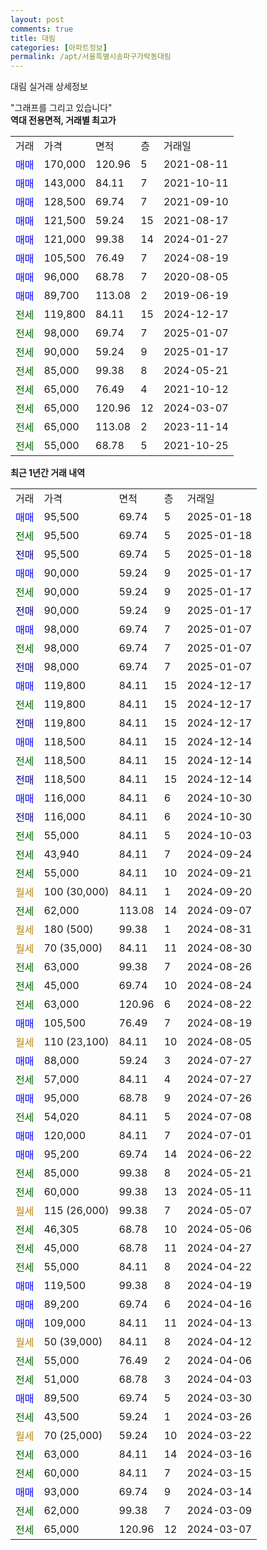 ```yaml
---
layout: post
comments: true
title: 대림
categories: [아파트정보]
permalink: /apt/서울특별시송파구가락동대림
---
```


대림 실거래 상세정보

<script type="text/javascript">
  google.charts.load('current', {'packages':['line', 'corechart']});
  google.charts.setOnLoadCallback(drawChart);

  function drawChart() {
    var data = new google.visualization.DataTable();
    data.addColumn('date', '거래일');
    data.addColumn('number', "매매");
    data.addColumn('number', "전세");
    data.addColumn('number', "전매");

    data.addRows([[new Date(Date.parse("2025-01-18")), 95500, null, null], [new Date(Date.parse("2025-01-18")), null, 95500, null], [new Date(Date.parse("2025-01-18")), null, null, 95500], [new Date(Date.parse("2025-01-17")), 90000, null, null], [new Date(Date.parse("2025-01-17")), null, 90000, null], [new Date(Date.parse("2025-01-17")), null, null, 90000], [new Date(Date.parse("2025-01-07")), 98000, null, null], [new Date(Date.parse("2025-01-07")), null, 98000, null], [new Date(Date.parse("2025-01-07")), null, null, 98000], [new Date(Date.parse("2024-12-17")), 119800, null, null], [new Date(Date.parse("2024-12-17")), null, 119800, null], [new Date(Date.parse("2024-12-17")), null, null, 119800], [new Date(Date.parse("2024-12-14")), 118500, null, null], [new Date(Date.parse("2024-12-14")), null, 118500, null], [new Date(Date.parse("2024-12-14")), null, null, 118500], [new Date(Date.parse("2024-10-30")), 116000, null, null], [new Date(Date.parse("2024-10-30")), null, null, 116000], [new Date(Date.parse("2024-10-03")), null, 55000, null], [new Date(Date.parse("2024-09-24")), null, 43940, null], [new Date(Date.parse("2024-09-21")), null, 55000, null], [new Date(Date.parse("2024-09-20")), null, null, null], [new Date(Date.parse("2024-09-07")), null, 62000, null], [new Date(Date.parse("2024-08-31")), null, null, null], [new Date(Date.parse("2024-08-30")), null, null, null], [new Date(Date.parse("2024-08-26")), null, 63000, null], [new Date(Date.parse("2024-08-24")), null, 45000, null], [new Date(Date.parse("2024-08-22")), null, 63000, null], [new Date(Date.parse("2024-08-19")), 105500, null, null], [new Date(Date.parse("2024-08-05")), null, null, null], [new Date(Date.parse("2024-07-27")), 88000, null, null], [new Date(Date.parse("2024-07-27")), null, 57000, null], [new Date(Date.parse("2024-07-26")), 95000, null, null], [new Date(Date.parse("2024-07-08")), null, 54020, null], [new Date(Date.parse("2024-07-01")), 120000, null, null], [new Date(Date.parse("2024-06-22")), 95200, null, null], [new Date(Date.parse("2024-05-21")), null, 85000, null], [new Date(Date.parse("2024-05-11")), null, 60000, null], [new Date(Date.parse("2024-05-07")), null, null, null], [new Date(Date.parse("2024-05-06")), null, 46305, null], [new Date(Date.parse("2024-04-27")), null, 45000, null], [new Date(Date.parse("2024-04-22")), null, 55000, null], [new Date(Date.parse("2024-04-19")), 119500, null, null], [new Date(Date.parse("2024-04-16")), 89200, null, null], [new Date(Date.parse("2024-04-13")), 109000, null, null], [new Date(Date.parse("2024-04-12")), null, null, null], [new Date(Date.parse("2024-04-06")), null, 55000, null], [new Date(Date.parse("2024-04-03")), null, 51000, null], [new Date(Date.parse("2024-03-30")), 89500, null, null], [new Date(Date.parse("2024-03-26")), null, 43500, null], [new Date(Date.parse("2024-03-22")), null, null, null], [new Date(Date.parse("2024-03-16")), null, 63000, null], [new Date(Date.parse("2024-03-15")), null, 60000, null], [new Date(Date.parse("2024-03-14")), 93000, null, null], [new Date(Date.parse("2024-03-09")), null, 62000, null], [new Date(Date.parse("2024-03-07")), null, 65000, null]]);

    var options = {
      hAxis: {
        format: 'yyyy/MM/dd'
      },    
      lineWidth: 0,
      pointsVisible: true,    
      title: '최근 1년간 유형별 실거래가 분포',
      legend: { position: 'bottom' }
    };

    var formatter = new google.visualization.NumberFormat({pattern:'###,###'} );
    formatter.format(data, 1);
    formatter.format(data, 2);
    
    setTimeout(function() {
        var chart = new google.visualization.LineChart(document.getElementById('columnchart_material'));
        chart.draw(data, (options));
        document.getElementById('loading').style.display = 'none';
    }, 200);
  }
</script>


<div id="loading" style="z-index:20; display: block; margin-left: 0px">"그래프를 그리고 있습니다"</div>
<div id="columnchart_material" style="width: 95%; margin-left: 0px; display: block"></div>
<!-- contents start -->
<b>역대 전용면적, 거래별 최고가</b>
<table class="sortable">
    <tr>
      <td>거래</td>
      <td>가격</td>
      <td>면적</td>
      <td>층</td>
      <td>거래일</td>
    </tr>
        <tr>
          <td><a style="color: blue">매매</a></td>
          <td>170,000</td>
          <td>120.96</td>
          <td>5</td>
          <td>2021-08-11</td>
        </tr>            <tr>
          <td><a style="color: blue">매매</a></td>
          <td>143,000</td>
          <td>84.11</td>
          <td>7</td>
          <td>2021-10-11</td>
        </tr>            <tr>
          <td><a style="color: blue">매매</a></td>
          <td>128,500</td>
          <td>69.74</td>
          <td>7</td>
          <td>2021-09-10</td>
        </tr>            <tr>
          <td><a style="color: blue">매매</a></td>
          <td>121,500</td>
          <td>59.24</td>
          <td>15</td>
          <td>2021-08-17</td>
        </tr>            <tr>
          <td><a style="color: blue">매매</a></td>
          <td>121,000</td>
          <td>99.38</td>
          <td>14</td>
          <td>2024-01-27</td>
        </tr>            <tr>
          <td><a style="color: blue">매매</a></td>
          <td>105,500</td>
          <td>76.49</td>
          <td>7</td>
          <td>2024-08-19</td>
        </tr>            <tr>
          <td><a style="color: blue">매매</a></td>
          <td>96,000</td>
          <td>68.78</td>
          <td>7</td>
          <td>2020-08-05</td>
        </tr>            <tr>
          <td><a style="color: blue">매매</a></td>
          <td>89,700</td>
          <td>113.08</td>
          <td>2</td>
          <td>2019-06-19</td>
        </tr>        
        <tr>
              <td><a style="color: darkgreen">전세</a></td>
              <td>119,800</td>
              <td>84.11</td>
              <td>15</td>
              <td>2024-12-17</td>
            </tr>            <tr>
              <td><a style="color: darkgreen">전세</a></td>
              <td>98,000</td>
              <td>69.74</td>
              <td>7</td>
              <td>2025-01-07</td>
            </tr>            <tr>
              <td><a style="color: darkgreen">전세</a></td>
              <td>90,000</td>
              <td>59.24</td>
              <td>9</td>
              <td>2025-01-17</td>
            </tr>            <tr>
              <td><a style="color: darkgreen">전세</a></td>
              <td>85,000</td>
              <td>99.38</td>
              <td>8</td>
              <td>2024-05-21</td>
            </tr>            <tr>
              <td><a style="color: darkgreen">전세</a></td>
              <td>65,000</td>
              <td>76.49</td>
              <td>4</td>
              <td>2021-10-12</td>
            </tr>            <tr>
              <td><a style="color: darkgreen">전세</a></td>
              <td>65,000</td>
              <td>120.96</td>
              <td>12</td>
              <td>2024-03-07</td>
            </tr>            <tr>
              <td><a style="color: darkgreen">전세</a></td>
              <td>65,000</td>
              <td>113.08</td>
              <td>2</td>
              <td>2023-11-14</td>
            </tr>            <tr>
              <td><a style="color: darkgreen">전세</a></td>
              <td>55,000</td>
              <td>68.78</td>
              <td>5</td>
              <td>2021-10-25</td>
            </tr>        
    
</table>

<b>최근 1년간 거래 내역</b>

<table class="sortable">
    <tr>
      <td>거래</td>
      <td>가격</td>
      <td>면적</td>
      <td>층</td>
      <td>거래일</td>
    </tr>
    <tr>
      <td><a style="color: blue">매매</a></td>
      <td>95,500</td>
      <td>69.74</td>
      <td>5</td>
      <td>2025-01-18</td>
    </tr>          <tr>
      <td><a style="color: darkgreen">전세</a></td>
      <td>95,500</td>
      <td>69.74</td>
      <td>5</td>
      <td>2025-01-18</td>
    </tr>          <tr>
      <td><a style="color: darkblue">전매</a></td>
      <td>95,500</td>
      <td>69.74</td>
      <td>5</td>
      <td>2025-01-18</td>
    </tr>          <tr>
      <td><a style="color: blue">매매</a></td>
      <td>90,000</td>
      <td>59.24</td>
      <td>9</td>
      <td>2025-01-17</td>
    </tr>          <tr>
      <td><a style="color: darkgreen">전세</a></td>
      <td>90,000</td>
      <td>59.24</td>
      <td>9</td>
      <td>2025-01-17</td>
    </tr>          <tr>
      <td><a style="color: darkblue">전매</a></td>
      <td>90,000</td>
      <td>59.24</td>
      <td>9</td>
      <td>2025-01-17</td>
    </tr>          <tr>
      <td><a style="color: blue">매매</a></td>
      <td>98,000</td>
      <td>69.74</td>
      <td>7</td>
      <td>2025-01-07</td>
    </tr>          <tr>
      <td><a style="color: darkgreen">전세</a></td>
      <td>98,000</td>
      <td>69.74</td>
      <td>7</td>
      <td>2025-01-07</td>
    </tr>          <tr>
      <td><a style="color: darkblue">전매</a></td>
      <td>98,000</td>
      <td>69.74</td>
      <td>7</td>
      <td>2025-01-07</td>
    </tr>          <tr>
      <td><a style="color: blue">매매</a></td>
      <td>119,800</td>
      <td>84.11</td>
      <td>15</td>
      <td>2024-12-17</td>
    </tr>          <tr>
      <td><a style="color: darkgreen">전세</a></td>
      <td>119,800</td>
      <td>84.11</td>
      <td>15</td>
      <td>2024-12-17</td>
    </tr>          <tr>
      <td><a style="color: darkblue">전매</a></td>
      <td>119,800</td>
      <td>84.11</td>
      <td>15</td>
      <td>2024-12-17</td>
    </tr>          <tr>
      <td><a style="color: blue">매매</a></td>
      <td>118,500</td>
      <td>84.11</td>
      <td>15</td>
      <td>2024-12-14</td>
    </tr>          <tr>
      <td><a style="color: darkgreen">전세</a></td>
      <td>118,500</td>
      <td>84.11</td>
      <td>15</td>
      <td>2024-12-14</td>
    </tr>          <tr>
      <td><a style="color: darkblue">전매</a></td>
      <td>118,500</td>
      <td>84.11</td>
      <td>15</td>
      <td>2024-12-14</td>
    </tr>          <tr>
      <td><a style="color: blue">매매</a></td>
      <td>116,000</td>
      <td>84.11</td>
      <td>6</td>
      <td>2024-10-30</td>
    </tr>          <tr>
      <td><a style="color: darkblue">전매</a></td>
      <td>116,000</td>
      <td>84.11</td>
      <td>6</td>
      <td>2024-10-30</td>
    </tr>          <tr>
      <td><a style="color: darkgreen">전세</a></td>
      <td>55,000</td>
      <td>84.11</td>
      <td>5</td>
      <td>2024-10-03</td>
    </tr>          <tr>
      <td><a style="color: darkgreen">전세</a></td>
      <td>43,940</td>
      <td>84.11</td>
      <td>7</td>
      <td>2024-09-24</td>
    </tr>          <tr>
      <td><a style="color: darkgreen">전세</a></td>
      <td>55,000</td>
      <td>84.11</td>
      <td>10</td>
      <td>2024-09-21</td>
    </tr>          <tr>
      <td><a style="color: darkgoldenrod">월세</a></td>
      <td>100 (30,000)</td>
      <td>84.11</td>
      <td>1</td>
      <td>2024-09-20</td>
    </tr>          <tr>
      <td><a style="color: darkgreen">전세</a></td>
      <td>62,000</td>
      <td>113.08</td>
      <td>14</td>
      <td>2024-09-07</td>
    </tr>          <tr>
      <td><a style="color: darkgoldenrod">월세</a></td>
      <td>180 (500)</td>
      <td>99.38</td>
      <td>1</td>
      <td>2024-08-31</td>
    </tr>          <tr>
      <td><a style="color: darkgoldenrod">월세</a></td>
      <td>70 (35,000)</td>
      <td>84.11</td>
      <td>11</td>
      <td>2024-08-30</td>
    </tr>          <tr>
      <td><a style="color: darkgreen">전세</a></td>
      <td>63,000</td>
      <td>99.38</td>
      <td>7</td>
      <td>2024-08-26</td>
    </tr>          <tr>
      <td><a style="color: darkgreen">전세</a></td>
      <td>45,000</td>
      <td>69.74</td>
      <td>10</td>
      <td>2024-08-24</td>
    </tr>          <tr>
      <td><a style="color: darkgreen">전세</a></td>
      <td>63,000</td>
      <td>120.96</td>
      <td>6</td>
      <td>2024-08-22</td>
    </tr>          <tr>
      <td><a style="color: blue">매매</a></td>
      <td>105,500</td>
      <td>76.49</td>
      <td>7</td>
      <td>2024-08-19</td>
    </tr>          <tr>
      <td><a style="color: darkgoldenrod">월세</a></td>
      <td>110 (23,100)</td>
      <td>84.11</td>
      <td>10</td>
      <td>2024-08-05</td>
    </tr>          <tr>
      <td><a style="color: blue">매매</a></td>
      <td>88,000</td>
      <td>59.24</td>
      <td>3</td>
      <td>2024-07-27</td>
    </tr>          <tr>
      <td><a style="color: darkgreen">전세</a></td>
      <td>57,000</td>
      <td>84.11</td>
      <td>4</td>
      <td>2024-07-27</td>
    </tr>          <tr>
      <td><a style="color: blue">매매</a></td>
      <td>95,000</td>
      <td>68.78</td>
      <td>9</td>
      <td>2024-07-26</td>
    </tr>          <tr>
      <td><a style="color: darkgreen">전세</a></td>
      <td>54,020</td>
      <td>84.11</td>
      <td>5</td>
      <td>2024-07-08</td>
    </tr>          <tr>
      <td><a style="color: blue">매매</a></td>
      <td>120,000</td>
      <td>84.11</td>
      <td>7</td>
      <td>2024-07-01</td>
    </tr>          <tr>
      <td><a style="color: blue">매매</a></td>
      <td>95,200</td>
      <td>69.74</td>
      <td>14</td>
      <td>2024-06-22</td>
    </tr>          <tr>
      <td><a style="color: darkgreen">전세</a></td>
      <td>85,000</td>
      <td>99.38</td>
      <td>8</td>
      <td>2024-05-21</td>
    </tr>          <tr>
      <td><a style="color: darkgreen">전세</a></td>
      <td>60,000</td>
      <td>99.38</td>
      <td>13</td>
      <td>2024-05-11</td>
    </tr>          <tr>
      <td><a style="color: darkgoldenrod">월세</a></td>
      <td>115 (26,000)</td>
      <td>99.38</td>
      <td>7</td>
      <td>2024-05-07</td>
    </tr>          <tr>
      <td><a style="color: darkgreen">전세</a></td>
      <td>46,305</td>
      <td>68.78</td>
      <td>10</td>
      <td>2024-05-06</td>
    </tr>          <tr>
      <td><a style="color: darkgreen">전세</a></td>
      <td>45,000</td>
      <td>68.78</td>
      <td>11</td>
      <td>2024-04-27</td>
    </tr>          <tr>
      <td><a style="color: darkgreen">전세</a></td>
      <td>55,000</td>
      <td>84.11</td>
      <td>8</td>
      <td>2024-04-22</td>
    </tr>          <tr>
      <td><a style="color: blue">매매</a></td>
      <td>119,500</td>
      <td>99.38</td>
      <td>8</td>
      <td>2024-04-19</td>
    </tr>          <tr>
      <td><a style="color: blue">매매</a></td>
      <td>89,200</td>
      <td>69.74</td>
      <td>6</td>
      <td>2024-04-16</td>
    </tr>          <tr>
      <td><a style="color: blue">매매</a></td>
      <td>109,000</td>
      <td>84.11</td>
      <td>11</td>
      <td>2024-04-13</td>
    </tr>          <tr>
      <td><a style="color: darkgoldenrod">월세</a></td>
      <td>50 (39,000)</td>
      <td>84.11</td>
      <td>8</td>
      <td>2024-04-12</td>
    </tr>          <tr>
      <td><a style="color: darkgreen">전세</a></td>
      <td>55,000</td>
      <td>76.49</td>
      <td>2</td>
      <td>2024-04-06</td>
    </tr>          <tr>
      <td><a style="color: darkgreen">전세</a></td>
      <td>51,000</td>
      <td>68.78</td>
      <td>3</td>
      <td>2024-04-03</td>
    </tr>          <tr>
      <td><a style="color: blue">매매</a></td>
      <td>89,500</td>
      <td>69.74</td>
      <td>5</td>
      <td>2024-03-30</td>
    </tr>          <tr>
      <td><a style="color: darkgreen">전세</a></td>
      <td>43,500</td>
      <td>59.24</td>
      <td>1</td>
      <td>2024-03-26</td>
    </tr>          <tr>
      <td><a style="color: darkgoldenrod">월세</a></td>
      <td>70 (25,000)</td>
      <td>59.24</td>
      <td>10</td>
      <td>2024-03-22</td>
    </tr>          <tr>
      <td><a style="color: darkgreen">전세</a></td>
      <td>63,000</td>
      <td>84.11</td>
      <td>14</td>
      <td>2024-03-16</td>
    </tr>          <tr>
      <td><a style="color: darkgreen">전세</a></td>
      <td>60,000</td>
      <td>84.11</td>
      <td>7</td>
      <td>2024-03-15</td>
    </tr>          <tr>
      <td><a style="color: blue">매매</a></td>
      <td>93,000</td>
      <td>69.74</td>
      <td>9</td>
      <td>2024-03-14</td>
    </tr>          <tr>
      <td><a style="color: darkgreen">전세</a></td>
      <td>62,000</td>
      <td>99.38</td>
      <td>7</td>
      <td>2024-03-09</td>
    </tr>          <tr>
      <td><a style="color: darkgreen">전세</a></td>
      <td>65,000</td>
      <td>120.96</td>
      <td>12</td>
      <td>2024-03-07</td>
    </tr>      </table>
<!-- contents end -->    

